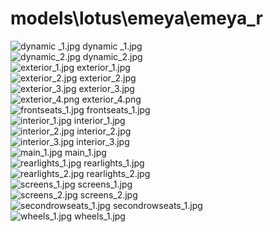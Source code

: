 <h1>models\lotus\emeya\emeya_r</h1>
<div class="container text-center">
<div class="row">
<div class="col col-lg-2 col-6">
<img src="https://media.evkx.net/multimedia/models/lotus/emeya/emeya_r/dynamic _1_xst.jpg" class="img-thumbnail" alt="dynamic _1.jpg">
dynamic _1.jpg
</div>
<div class="col col-lg-2 col-6">
<img src="https://media.evkx.net/multimedia/models/lotus/emeya/emeya_r/dynamic_2_xst.jpg" class="img-thumbnail" alt="dynamic_2.jpg">
dynamic_2.jpg
</div>
<div class="col col-lg-2 col-6">
<img src="https://media.evkx.net/multimedia/models/lotus/emeya/emeya_r/exterior_1_xst.jpg" class="img-thumbnail" alt="exterior_1.jpg">
exterior_1.jpg
</div>
<div class="col col-lg-2 col-6">
<img src="https://media.evkx.net/multimedia/models/lotus/emeya/emeya_r/exterior_2_xst.jpg" class="img-thumbnail" alt="exterior_2.jpg">
exterior_2.jpg
</div>
<div class="col col-lg-2 col-6">
<img src="https://media.evkx.net/multimedia/models/lotus/emeya/emeya_r/exterior_3_xst.jpg" class="img-thumbnail" alt="exterior_3.jpg">
exterior_3.jpg
</div>
<div class="col col-lg-2 col-6">
<img src="https://media.evkx.net/multimedia/models/lotus/emeya/emeya_r/exterior_4_xst.png" class="img-thumbnail" alt="exterior_4.png">
exterior_4.png
</div>
<div class="col col-lg-2 col-6">
<img src="https://media.evkx.net/multimedia/models/lotus/emeya/emeya_r/frontseats_1_xst.jpg" class="img-thumbnail" alt="frontseats_1.jpg">
frontseats_1.jpg
</div>
<div class="col col-lg-2 col-6">
<img src="https://media.evkx.net/multimedia/models/lotus/emeya/emeya_r/interior_1_xst.jpg" class="img-thumbnail" alt="interior_1.jpg">
interior_1.jpg
</div>
<div class="col col-lg-2 col-6">
<img src="https://media.evkx.net/multimedia/models/lotus/emeya/emeya_r/interior_2_xst.jpg" class="img-thumbnail" alt="interior_2.jpg">
interior_2.jpg
</div>
<div class="col col-lg-2 col-6">
<img src="https://media.evkx.net/multimedia/models/lotus/emeya/emeya_r/interior_3_xst.jpg" class="img-thumbnail" alt="interior_3.jpg">
interior_3.jpg
</div>
<div class="col col-lg-2 col-6">
<img src="https://media.evkx.net/multimedia/models/lotus/emeya/emeya_r/main_1_xst.jpg" class="img-thumbnail" alt="main_1.jpg">
main_1.jpg
</div>
<div class="col col-lg-2 col-6">
<img src="https://media.evkx.net/multimedia/models/lotus/emeya/emeya_r/rearlights_1_xst.jpg" class="img-thumbnail" alt="rearlights_1.jpg">
rearlights_1.jpg
</div>
<div class="col col-lg-2 col-6">
<img src="https://media.evkx.net/multimedia/models/lotus/emeya/emeya_r/rearlights_2_xst.jpg" class="img-thumbnail" alt="rearlights_2.jpg">
rearlights_2.jpg
</div>
<div class="col col-lg-2 col-6">
<img src="https://media.evkx.net/multimedia/models/lotus/emeya/emeya_r/screens_1_xst.jpg" class="img-thumbnail" alt="screens_1.jpg">
screens_1.jpg
</div>
<div class="col col-lg-2 col-6">
<img src="https://media.evkx.net/multimedia/models/lotus/emeya/emeya_r/screens_2_xst.jpg" class="img-thumbnail" alt="screens_2.jpg">
screens_2.jpg
</div>
<div class="col col-lg-2 col-6">
<img src="https://media.evkx.net/multimedia/models/lotus/emeya/emeya_r/secondrowseats_1_xst.jpg" class="img-thumbnail" alt="secondrowseats_1.jpg">
secondrowseats_1.jpg
</div>
<div class="col col-lg-2 col-6">
<img src="https://media.evkx.net/multimedia/models/lotus/emeya/emeya_r/wheels_1_xst.jpg" class="img-thumbnail" alt="wheels_1.jpg">
wheels_1.jpg
</div>
</div>
</div>
